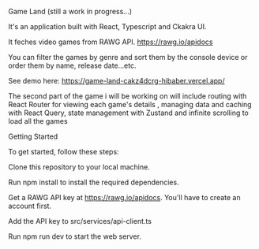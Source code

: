 Game Land (still a work in progress...)

It's an application built with React, Typescript and Ckakra UI.

It feches video games from RAWG API. https://rawg.io/apidocs

You can filter the games by genre and sort them by the console device or order them by name, release date...etc.

See demo here: https://game-land-cakz4dcrg-hibaber.vercel.app/

The second part of the game i will be working on will include routing with React Router for viewing each game's details , managing data and caching with React Query, state management with Zustand and infinite scrolling to load all the games

Getting Started

To get started, follow these steps:

Clone this repository to your local machine.

Run npm install to install the required dependencies.

Get a RAWG API key at https://rawg.io/apidocs. You'll have to create an account first.

Add the API key to src/services/api-client.ts

Run npm run dev to start the web server.
